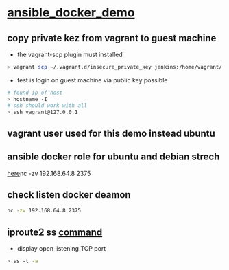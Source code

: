 # [ansible_docker_demo](https://linuxacademy.com/howtoguides/posts/show/topic/13750-managing-docker-containers-with-ansible)

## copy private kez from vagrant to guest machine

* the vagrant-scp plugin must installed

```bash
> vagrant scp ~/.vagrant.d/insecure_private_key jenkins:/home/vagrant/.ssh/id_rsa
```

* test is login on guest machine via public key possible

```bash
# found ip of host
> hostname -I
# ssh should work with all
> ssh vagrant@127.0.0.1
```

## vagrant user used for this demo instead ubuntu

## ansible docker role for ubuntu and debian strech

[here](https://github.com/angstwad/docker.ubuntu)nc -zv 192.168.64.8 2375

## check listen docker deamon

```bash
nc -zv 192.168.64.8 2375
```

## iproute2 ss [command](https://www.cyberciti.biz/tips/linux-investigate-sockets-network-connections.html)

* display open listening TCP port

```bash
> ss -t -a
```
